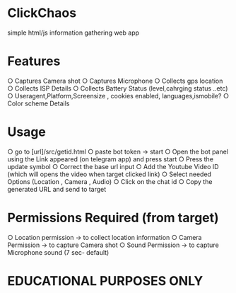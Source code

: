 # ClickChaos
simple html/js information gathering web app

# Features
○ Captures Camera shot
○ Captures Microphone
○ Collects gps location
○ Collects ISP Details
○ Collects Battery Status (level,cahrging status ..etc)
○ Useragent,Platform,Screensize , cookies enabled, languages,ismobile?
○ Color scheme Details

# Usage
○ go to [url]/src/getid.html
○ paste bot token -> start
○ Open the bot panel using the Link appeared (on telegram app) and press start
○ Press the update symbol
○ Correct the base url input
○ Add the Youtube Video ID  (which will opens the video when target clicked link)
○ Select needed Options (Location , Camera , Audio)
○ Click on the chat id
○ Copy the generated URL and send to target

# Permissions Required (from target)
○ Location permission -> to collect location information
○ Camera Permission -> to capture Camera shot
○ Sound Permission -> to capture Microphone sound (7 sec- default)


# EDUCATIONAL PURPOSES ONLY

